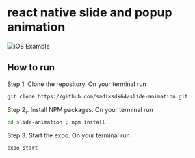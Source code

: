 # react native slide and popup animation
![iOS Example](./example-ios.gif)

## How to run 
Step 1. Clone the repository. On your terminal run 

```bash
git clone https://github.com/sadiksdk64/slide-animation.git
```

Step 2,. Install NPM packages. On your terminal run

```bash
cd slide-animation ; npm install
```

Step 3. Start the expo. On your terminal run 

```bash
expo start
```



